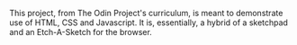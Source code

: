 This project, from The Odin Project's curriculum, is meant to demonstrate use of HTML, CSS and Javascript. It is, essentially, a hybrid of a sketchpad and an Etch-A-Sketch for the browser. 
